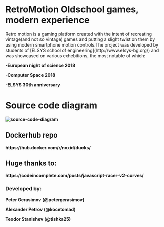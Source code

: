 # RetroMotion Oldschool games, modern experience
<p>Retro motion is a gaming platform created with the intent of recreating vintage(and not so vintage) games and putting a slight twist on them by using modern smartphone motion controls.The project was developed by students of [ELSYS school of engineering](http://www.elsys-bg.org/)
and was showcased on various exhebitions, the most notable of which:</p>
<p><b>-European night of science 2018</p>
<p><b>-Computer Space 2018</p>
<p><b>-ELSYS 30th anniversary</p>



<h1>Source code diagram </h1>

![source-code-diagram](https://user-images.githubusercontent.com/22482021/47292719-93113780-d610-11e8-93d2-9bff130fd5b8.PNG)

<h2>Dockerhub repo</h2>
https://hub.docker.com/r/noxid/ducks/

<h2>Huge thanks to:</h2>
https://codeincomplete.com/posts/javascript-racer-v2-curves/

<h3>Developed by:</h3>
<p><b>Peter Gerasimov (@petergerasimov)</p>
<p><b>Alexander Petrov (@kocetomad) </p>
<p><b>Teodor Stanishev (@tishka25)</p>


